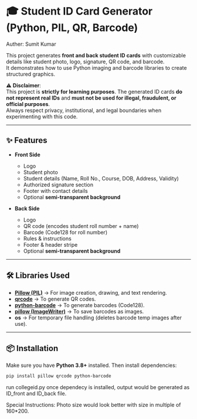 # 🎓 Student ID Card Generator (Python, PIL, QR, Barcode)

Auther: Sumit Kumar

This project generates **front and back student ID cards** with customizable details like student photo, logo, signature, QR code, and barcode.  
It demonstrates how to use Python imaging and barcode libraries to create structured graphics.

⚠️ **Disclaimer**:  
This project is **strictly for learning purposes**. The generated ID cards **do not represent real IDs** and **must not be used for illegal, fraudulent, or official purposes**.  
Always respect privacy, institutional, and legal boundaries when experimenting with this code.

---

## ✨ Features

- **Front Side**
  - Logo
  - Student photo
  - Student details (Name, Roll No., Course, DOB, Address, Validity)
  - Authorized signature section
  - Footer with contact details
  - Optional **semi-transparent background**

- **Back Side**
  - Logo
  - QR code (encodes student roll number + name)
  - Barcode (Code128 for roll number)
  - Rules & instructions
  - Footer & header stripe
  - Optional **semi-transparent background**

---

## 🛠️ Libraries Used

- **[Pillow (PIL)](https://pillow.readthedocs.io/)** → For image creation, drawing, and text rendering.
- **[qrcode](https://pypi.org/project/qrcode/)** → To generate QR codes.
- **[python-barcode](https://pypi.org/project/python-barcode/)** → To generate barcodes (Code128).
- **[pillow (ImageWriter)](https://pillow.readthedocs.io/)** → To save barcodes as images.
- **os** → For temporary file handling (deletes barcode temp images after use).

---

## 📦 Installation

Make sure you have **Python 3.8+** installed. Then install dependencies:

```bash
pip install pillow qrcode python-barcode

```
run collegeid.py once dependecy is installed, output would be generated as ID_front and ID_back file.


Special Instructions:
Photo size would look better with size in multiple of 160*200.